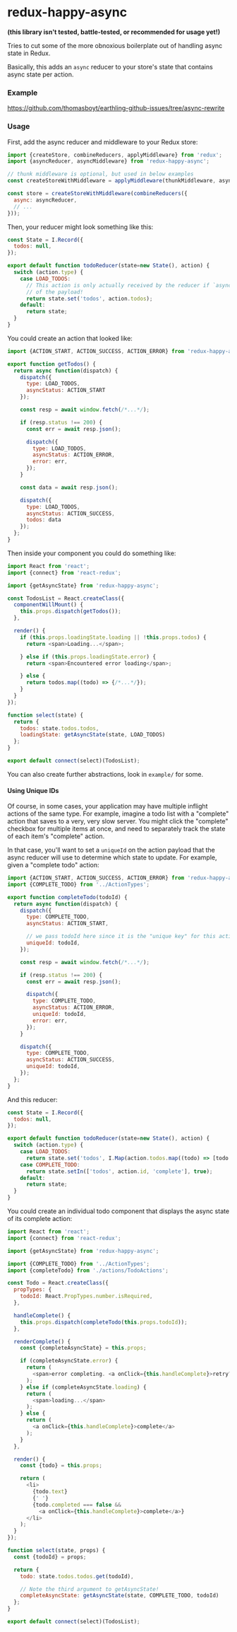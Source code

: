 # redux-happy-async

**(this library isn't tested, battle-tested, or recommended for usage yet!)**

Tries to cut some of the more obnoxious boilerplate out of handling async state in Redux.

Basically, this adds an `async` reducer to your store's state that contains async state per action.

### Example

https://github.com/thomasboyt/earthling-github-issues/tree/async-rewrite

### Usage

First, add the async reducer and middleware to your Redux store:

```js
import {createStore, combineReducers, applyMiddleware} from 'redux';
import {asyncReducer, asyncMiddleware} from 'redux-happy-async';

// thunk middleware is optional, but used in below examples
const createStoreWithMiddleware = applyMiddleware(thunkMiddleware, asyncMiddleware)(createStore);

const store = createStoreWithMiddleware(combineReducers({
  async: asyncReducer,
  // ...
}));
```

Then, your reducer might look something like this:

```js
const State = I.Record({
  todos: null,
});

export default function todoReducer(state=new State(), action) {
  switch (action.type) {
    case LOAD_TODOS:
      // This action is only actually received by the reducer if `asyncStatus: ACTION_START` is part
      // of the payload!
      return state.set('todos', action.todos);
    default:
      return state;
  }
}
```

You could create an action that looked like:

```js
import {ACTION_START, ACTION_SUCCESS, ACTION_ERROR} from 'redux-happy-async';

export function getTodos() {
  return async function(dispatch) {
    dispatch({
      type: LOAD_TODOS,
      asyncStatus: ACTION_START
    });

    const resp = await window.fetch(/*...*/);

    if (resp.status !== 200) {
      const err = await resp.json();

      dispatch({
        type: LOAD_TODOS,
        asyncStatus: ACTION_ERROR,
        error: err,
      });
    }

    const data = await resp.json();

    dispatch({
      type: LOAD_TODOS,
      asyncStatus: ACTION_SUCCESS,
      todos: data
    });
  };
}
```

Then inside your component you could do something like:

```js
import React from 'react';
import {connect} from 'react-redux';

import {getAsyncState} from 'redux-happy-async';

const TodosList = React.createClass({
  componentWillMount() {
    this.props.dispatch(getTodos());
  },

  render() {
    if (this.props.loadingState.loading || !this.props.todos) {
      return <span>Loading...</span>;

    } else if (this.props.loadingState.error) {
      return <span>Encountered error loading</span>;

    } else {
      return todos.map((todo) => {/*...*/});
    }
  }
});

function select(state) {
  return {
    todos: state.todos.todos,
    loadingState: getAsyncState(state, LOAD_TODOS)
  };
}

export default connect(select)(TodosList);
```

You can also create further abstractions, look in `example/` for some.

#### Using Unique IDs

Of course, in some cases, your application may have multiple inflight actions of the same type. For example, imagine a todo list with a "complete" action that saves to a very, very slow server. You might click the "complete" checkbox for multiple items at once, and need to separately track the state of each item's "complete" action.

In that case, you'll want to set a `uniqueId` on the action payload that the async reducer will use to determine which state to update. For example, given a "complete todo" action:

```js
import {ACTION_START, ACTION_SUCCESS, ACTION_ERROR} from 'redux-happy-async';
import {COMPLETE_TODO} from '../ActionTypes';

export function completeTodo(todoId) {
  return async function(dispatch) {
    dispatch({
      type: COMPLETE_TODO,
      asyncStatus: ACTION_START,

      // we pass todoId here since it is the "unique key" for this action
      uniqueId: todoId,
    });

    const resp = await window.fetch(/*...*/);

    if (resp.status !== 200) {
      const err = await resp.json();

      dispatch({
        type: COMPLETE_TODO,
        asyncStatus: ACTION_ERROR,
        uniqueId: todoId,
        error: err,
      });
    }

    dispatch({
      type: COMPLETE_TODO,
      asyncStatus: ACTION_SUCCESS,
      uniqueId: todoId,
    });
  };
}
```

And this reducer:

```js
const State = I.Record({
  todos: null,
});

export default function todoReducer(state=new State(), action) {
  switch (action.type) {
    case LOAD_TODOS:
      return state.set('todos', I.Map(action.todos.map((todo) => [todo.id, I.Map(todo)])));
    case COMPLETE_TODO:
      return state.setIn(['todos', action.id, 'complete'], true);
    default:
      return state;
  }
}
```

You could create an individual todo component that displays the async state of its complete action:

```js
import React from 'react';
import {connect} from 'react-redux';

import {getAsyncState} from 'redux-happy-async';

import {COMPLETE_TODO} from '../ActionTypes';
import {completeTodo} from './actions/TodoActions';

const Todo = React.createClass({
  propTypes: {
    todoId: React.PropTypes.number.isRequired,
  },

  handleComplete() {
    this.props.dispatch(completeTodo(this.props.todoId));
  },

  renderComplete() {
    const {completeAsyncState} = this.props;

    if (completeAsyncState.error) {
      return (
        <span>error completing. <a onClick={this.handleComplete}>retry?</a>
      );
    } else if (completeAsyncState.loading) {
      return (
        <span>loading...</span>
      );
    } else {
      return (
        <a onClick={this.handleComplete}>complete</a>
      );
    }
  },

  render() {
    const {todo} = this.props;

    return (
      <li>
        {todo.text}
        {' '}
        {todo.completed === false &&
          <a onClick={this.handleComplete}>complete</a>}
      </li>
    );
  }
});

function select(state, props) {
  const {todoId} = props;

  return {
    todo: state.todos.todos.get(todoId),

    // Note the third argument to getAsyncState!
    completeAsyncState: getAsyncState(state, COMPLETE_TODO, todoId)
  };
}

export default connect(select)(TodosList);
```
